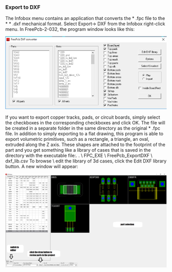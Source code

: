 ### Export to DXF

The Infobox menu contains an application that converts the * .fpc file to the * * .dxf mechanical format. Select Export-> DXF from the Infobox right-click menu. In FreePcb-2-032, the program window looks like this:

![](pictures/dxf_exp_1.png)

If you want to export copper tracks, pads, or circuit boards, simply select the checkboxes in the corresponding checkboxes and click OK. The file will be created in a separate folder in the same directory as the original * .fpc file.
In addition to simply exporting to a flat drawing, this program is able to export volumetric primitives, such as a rectangle, a triangle, an oval, extruded along the Z axis. These shapes are attached to the footprint of the part and you get something like a library of cases that is saved in the directory with the executable file:. . \ FPC_EXE \ FreePcb_ExportDXF \ dxf_lib.csv
To browse \ edit the library of 3d cases, click the Edit DXF library button. A new window will appear:

![](pictures/dxf_exp_2.png)

